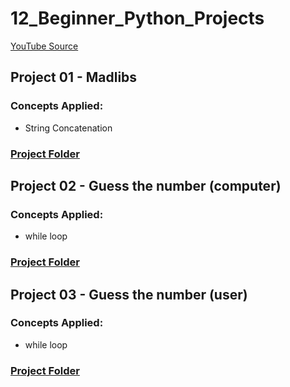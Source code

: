 # 12_Beginner_Python_Projects

[YouTube Source](https://www.youtube.com/watch?v=8ext9G7xspg)

## Project 01 - Madlibs

### Concepts Applied:

- String Concatenation

### [Project Folder](/madlibs/01_madlibs.py)

## Project 02 - Guess the number (computer)

### Concepts Applied:

- while loop

### [Project Folder](/guessnumber/guess_computer.py)

## Project 03 - Guess the number (user)

### Concepts Applied:

- while loop

### [Project Folder](/guessnumber/guess_user.py)
